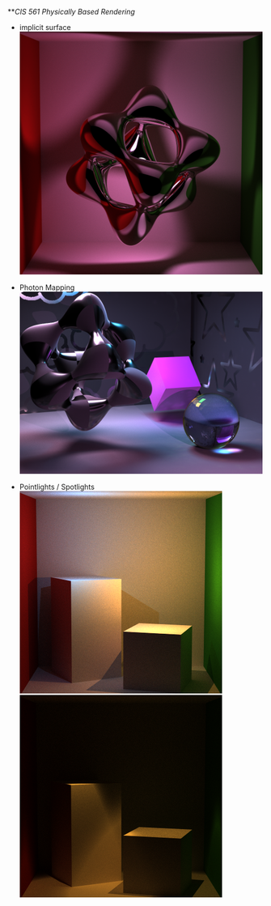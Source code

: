 ***CIS 561 Physically Based Rendering*<br />


* implicit surface
![](joshphil_implicit_1024_400spp8r.png)

* Photon Mapping
![](joshphil_PHOTONMAP_1024_3000spp.png)

* Pointlights / Spotlights
![](joshphil_pointlights_400spp8r.png)
![](joshphil_spotlights_400spp8r.png)

